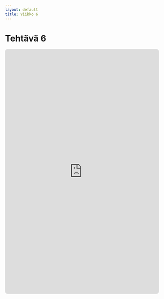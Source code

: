 ```yaml
---
layout: default
title: Viikko 6
---
```


# Tehtävä 6

<iframe src="https://timopoyhonen.github.io/DIG001AS3A-3002/vko6/index.html" width="100%" height="800" style="border:none; border-radius:8px; "></iframe>